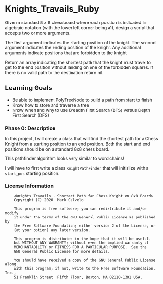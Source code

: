 # Knights_Travails_Ruby
Given a standard 8 x 8 chessboard where each position is indicated in algebraic notation (with the lower left corner being a1), design a script that accepts two or more arguments.

The first argument indicates the starting position of the knight. The second argument indicates the ending position of the knight. Any additional arguments indicate positions that are forbidden to the knight.

Return an array indicating the shortest path that the knight must travel to get to the end position without landing on one of the forbidden squares. If there is no valid path to the destination return nil.

## Learning Goals
* Be able to implement PolyTreeNode to build a path from start to finish
* Know how to store and traverse a tree
* Know when and why to use Breadth First Search (BFS) versus Depth First Search (DFS)

### Phase 0: Description
In this project, I will create a class that will find the shortest path for a Chess Knight from a starting position to an end position. Both the start and end positions should be on a standard 8x8 chess board.

This pathfinder algorithm looks very similar to word chains!

I will have to first write a class ```KnightPathFinder``` that will initialize with a ```start_pos``` starting position.

### License Information

```
    <Knights Travails - Shortest Path for Chess Knight on 8x8 Board>
    Copyright (C) 2020  Mark Calvelo

    This program is free software; you can redistribute it and/or modify
    it under the terms of the GNU General Public License as published by
    the Free Software Foundation; either version 2 of the License, or
    (at your option) any later version.

    This program is distributed in the hope that it will be useful,
    but WITHOUT ANY WARRANTY; without even the implied warranty of
    MERCHANTABILITY or FITNESS FOR A PARTICULAR PURPOSE.  See the
    GNU General Public License for more details.

    You should have received a copy of the GNU General Public License along
    with this program; if not, write to the Free Software Foundation, Inc.,
    51 Franklin Street, Fifth Floor, Boston, MA 02110-1301 USA.
```
